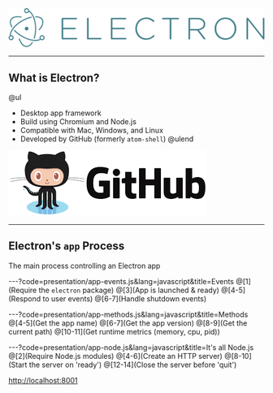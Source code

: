 ![electron](presentation/images/electron-logo.png)

---
## What is Electron?

@ul
- Desktop app framework
- Build using Chromium and Node.js
- Compatible with Mac, Windows, and Linux
- Developed by GitHub (formerly `atom-shell`)
@ulend

![github](presentation/images/github-logo.png)

---
## Electron's `app` Process

The main process controlling an Electron app

---?code=presentation/app-events.js&lang=javascript&title=Events
@[1](Require the `electron` package)
@[3](App is launched & ready)
@[4-5](Respond to user events)
@[6-7](Handle shutdown events)

---?code=presentation/app-methods.js&lang=javascript&title=Methods
@[4-5](Get the app name)
@[6-7](Get the app version)
@[8-9](Get the current path)
@[10-11](Get runtime metrics (memory, cpu, pid))

---?code=presentation/app-node.js&lang=javascript&title=It's all Node.js
@[2](Require Node.js modules)
@[4-6](Create an HTTP server)
@[8-10](Start the server on 'ready')
@[12-14](Close the server before 'quit')

[http://localhost:8001](http://localhost:8001)
